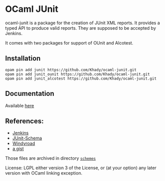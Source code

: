 # OCaml JUnit

ocaml-junit is a package for the creation of JUnit XML reports. It
provides a typed API to produce valid reports. They are supposed to be
accepted by Jenkins.

It comes with two packages for support of OUnit and Alcotest.

## Installation

```
opam pin add junit https://github.com/Khady/ocaml-junit.git
opam pin add junit_ounit https://github.com/Khady/ocaml-junit.git
opam pin add junit_alcotest https://github.com/Khady/ocaml-junit.git
```

## Documentation

Available [here](https://khady.github.io/ocaml-junit/junit/)

## References:

- [Jenkins](https://github.com/jenkinsci/xunit-plugin/blob/master/src/main/resources/org/jenkinsci/plugins/xunit/types/model/xsd/junit-10.xsd)
- [JUnit-Schema](https://github.com/windyroad/JUnit-Schema/blob/master/JUnit.xsd)
- [Windyroad](http://windyroad.com.au/dl/Open%20Source/JUnit.xsd)
- [a gist](https://gist.github.com/erikd/4192748)

Those files are archived in directory [`schemes`](schemes)

License: LGPL either version 3 of the License, or (at your option) any
later version with OCaml linking exception.
